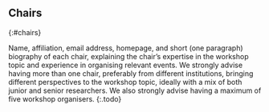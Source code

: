 ## Chairs
{:#chairs}

Name, affiliation, email address, homepage, and short (one paragraph) biography of each chair, explaining the chair’s expertise in the workshop topic and experience in organising relevant events.
We strongly advise having more than one chair, preferably from different institutions, bringing different perspectives to the workshop topic, ideally with a mix of both junior and senior researchers. We also strongly advise having a maximum of five workshop organisers.
{:.todo}
